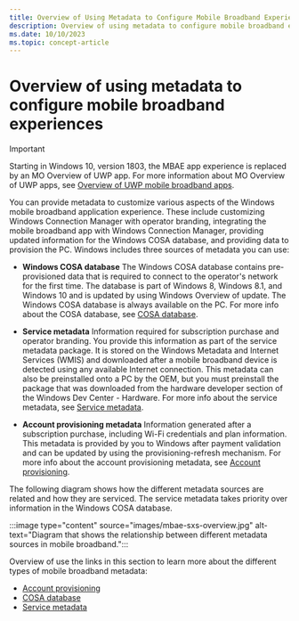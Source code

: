 ```yaml
---
title: Overview of Using Metadata to Configure Mobile Broadband Experiences
description: Overview of using metadata to configure mobile broadband experiences
ms.date: 10/10/2023
ms.topic: concept-article
---
```


# Overview of using metadata to configure mobile broadband experiences

> [!IMPORTANT]
> Starting in Windows 10, version 1803, the MBAE app experience is replaced by an MO Overview of UWP app. For more information about MO Overview of UWP apps, see [Overview of UWP mobile broadband apps](uwp-mobile-broadband-apps.md).

You can provide metadata to customize various aspects of the Windows mobile broadband application experience. These include customizing Windows Connection Manager with operator branding, integrating the mobile broadband app with Windows Connection Manager, providing updated information for the Windows COSA database, and providing data to provision the PC. Windows includes three sources of metadata you can use:

- **Windows COSA database** The Windows COSA database contains pre-provisioned data that is required to connect to the operator's network for the first time. The database is part of Windows 8, Windows 8.1, and Windows 10 and is updated by using Windows Overview of update. The Windows COSA database is always available on the PC. For more info about the COSA database, see [COSA database](cosa-database.md).

- **Service metadata** Information required for subscription purchase and operator branding. You provide this information as part of the service metadata package. It is stored on the Windows Metadata and Internet Services (WMIS) and downloaded after a mobile broadband device is detected using any available Internet connection. This metadata can also be preinstalled onto a PC by the OEM, but you must preinstall the package that was downloaded from the hardware developer section of the Windows Dev Center - Hardware. For more info about the service metadata, see [Service metadata](service-metadata.md).

- **Account provisioning metadata** Information generated after a subscription purchase, including Wi-Fi credentials and plan information. This metadata is provided by you to Windows after payment validation and can be updated by using the provisioning-refresh mechanism. For more info about the account provisioning metadata, see [Account provisioning](account-provisioning.md).

The following diagram shows how the different metadata sources are related and how they are serviced. The service metadata takes priority over information in the Windows COSA database.

:::image type="content" source="images/mbae-sxs-overview.jpg" alt-text="Diagram that shows the relationship between different metadata sources in mobile broadband.":::

Overview of use the links in this section to learn more about the different types of mobile broadband metadata:

- [Account provisioning](account-provisioning.md)
- [COSA database](cosa-database.md)
- [Service metadata](service-metadata.md)
